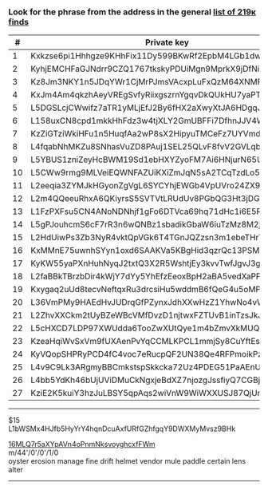 ### Look for the phrase from the address in the general [list of 219к finds](https://github.com/phrutis/bip39scan3/releases/download/3.2/FOUNDS.txt)

| # | Private key | Address |
|---|------------------------------------------------------|------------------------------------|
| 1 | Kxkzse6pi1Hhhgze9KHhFix11Dy599BKwRf2EpbM4LGb1dwEREmp | [37wAFyuPqvhn8pu8avPkTuvUUPAdfM7bDV](https://blockchair.com/ru/bitcoin/address/37wAFyuPqvhn8pu8avPkTuvUUPAdfM7bDV) |
| 2 | KyhjEMCHFaGJNdrr9CZQ1767tkskyPDUiMgn9MprkX9jDfNipV4b | [3AetAx2LAcCXbruBakFdd7ku8cuJW8H47n](https://blockchair.com/ru/bitcoin/address/3AetAx2LAcCXbruBakFdd7ku8cuJW8H47n) |
| 3 | Kz8Jm3NKY1n5JDqYWr1CjMrPJmsVAcxpLuFxQzM64XNMFUFKU6ij | [3NEusxMyjyxt291A6dbWdTnB2VXyS5cGTp](https://blockchair.com/ru/bitcoin/address/3NEusxMyjyxt291A6dbWdTnB2VXyS5cGTp) |
| 4 | KxJm4Am4qkzhAeyVREgSvfyRiixgszrnYgqvDkQUkHU7yaPTr84t | [3KfJgPiuHkKVaYdsibYmqxGzuFevwuXHPG](https://blockchair.com/ru/bitcoin/address/3KfJgPiuHkKVaYdsibYmqxGzuFevwuXHPG) |
| 5 | L5DGSLcjCWwifz7aTR1yMLjEfJ2By6fHX2aXwyXtJA6HDgqJVfkE | [3EyCZBgySJNee7BtqedULfjhqwf3HF9jSb](https://blockchair.com/ru/bitcoin/address/3EyCZBgySJNee7BtqedULfjhqwf3HF9jSb) |
| 6 | L158uxCN8cpd1mkkHhFdz3w4tjXLY2GmUBFFi7DfhnJJV4WZ2MUx | [3Ke4sNRWiMMygxFK4UfhZucitMzf2SoqLQ](https://blockchair.com/ru/bitcoin/address/3Ke4sNRWiMMygxFK4UfhZucitMzf2SoqLQ) |
| 7 | KzZiGTziWkiHFu1n5HuqfAa2wP8sX2HipyuTMCeFz7UYVmdVvez8 | [3JkbAvC8amyZyGXCDoDhZ3NGaJD8r6dmzd](https://blockchair.com/ru/bitcoin/address/3JkbAvC8amyZyGXCDoDhZ3NGaJD8r6dmzd) |
| 8 | L4fqabNhMKZu8SNhasVuZD8PAuj1SEL25QLvF8fvV2GVLqbVLMw6 | [3EvfDtFDbRuBQUSW4PLgeDdBsrtvVfGAji](https://blockchair.com/ru/bitcoin/address/3EvfDtFDbRuBQUSW4PLgeDdBsrtvVfGAji) |
| 9 | L5YBUS1zniZeyHcBWM19Sd1ebHXYZyoFM7Ai6HNjurN65U8nnFom | [3M9TyRvGvZxiHXW6SXLXoLFyu7swnbZFmS](https://blockchair.com/ru/bitcoin/address/3M9TyRvGvZxiHXW6SXLXoLFyu7swnbZFmS) |
| 10 | L5CWw9rmg9MLVeiEQWNFAZUiKXiZmJqN5sA2TCqTzdLo5aRkLQsy | [38WdAYaVBa6Jm7xBzguMNNmePJwmdWFnFw](https://blockchair.com/ru/bitcoin/address/38WdAYaVBa6Jm7xBzguMNNmePJwmdWFnFw) |
| 11 | L2eeqia3ZYMJkHGyonZgVgL6SYCYhjEWGb4VpUVro24ZX95YNAx6 | [37sH9Wz7aAvMsUqkMnnPeZZZxKDwzj3XnM](https://blockchair.com/ru/bitcoin/address/37sH9Wz7aAvMsUqkMnnPeZZZxKDwzj3XnM) |
| 12 | L2m4QQeeuRhxA6QKiyrsS5SVTVtLRUdUv8PGbQG3Ht3jDGXVDqpU | [36xKpYoLjMsHGzmXBUKKNt1WkQF1Z6eYc8](https://blockchair.com/ru/bitcoin/address/36xKpYoLjMsHGzmXBUKKNt1WkQF1Z6eYc8) |
| 13 | L1FzPXFsu5CN4ANoNDNhjf1gFo6DTVca69hq71dHc1i6E5RbJXYr | [3AH1ddhpoMCYHafcLx6ij7NCUqHqDBxyZh](https://blockchair.com/ru/bitcoin/address/3AH1ddhpoMCYHafcLx6ij7NCUqHqDBxyZh) |
| 14 | L5gPJouhcmS6cF7rR3n6wQNBz1sbadikGbaW6iuTzMz8M2jf6nDa | [3E4u8RnjZeuBb3nNS9PHKAUvoWusmVSwHs](https://blockchair.com/ru/bitcoin/address/3E4u8RnjZeuBb3nNS9PHKAUvoWusmVSwHs) |
| 15 | L2HdUiwPs3Zb3NyR4vktQpVGk6T4TGnJQZzsn3m1ebeTHrYuNJDN | [37SPizcnXWnbuFyAt1jhnBPc1bHYWVxRxp](https://blockchair.com/ru/bitcoin/address/37SPizcnXWnbuFyAt1jhnBPc1bHYWVxRxp) |
| 16 | KxMMnE75uwnhSYyn1oxd6SAAKVa5KBgHid3qzrQc13PSMd14ZMC6 | [3JYhYUjuA3iTjD44pwQiCz5brMsL545i45](https://blockchair.com/ru/bitcoin/address/3JYhYUjuA3iTjD44pwQiCz5brMsL545i45) |
| 17 | KyKW55yaPXnHuhNyqJ2txtQ3X2R5WshtjEy3kvvTwfJgvJ3g31MF | [3JfNHCDEY2JcWSf6n4wwEcnG7bYVr8pp7r](https://blockchair.com/ru/bitcoin/address/3JfNHCDEY2JcWSf6n4wwEcnG7bYVr8pp7r) |
| 18 | L2faBBkTBrzbDir4kWjY7dYy5YhEfzEeoxBpH2aBA5vedXaPPffr | [3LERd3xYFB2RRzK8cZLPFzKNNB2x5xGVwt](https://blockchair.com/ru/bitcoin/address/3LERd3xYFB2RRzK8cZLPFzKNNB2x5xGVwt) |
| 19 | Kxygaq2uUd8tecvNeftqxRu3drcsiHu5wddmB6fQeG4u5oMP3DFs | [3K9ErcnbJU6oP51gnR9BDPoqH4ffUjizEQ](https://blockchair.com/ru/bitcoin/address/3K9ErcnbJU6oP51gnR9BDPoqH4ffUjizEQ) |
| 20 | L36VmPMy9HAEdHvJUDrqGfPZynxJdhXXwHzZ1YhwNo4vWb2wa5wQ | [31rNM7mFcBuq6Z5ysvdMwrpNtjixuN2fjg](https://blockchair.com/ru/bitcoin/address/31rNM7mFcBuq6Z5ysvdMwrpNtjixuN2fjg) |
| 21 | L2ZhvXXCkm2tUyBZeWBcVMfDvzD1njtwxFZTUvB1inTzsJkJko9P | [35ywu9MAZNMS7HSYmFkTrQTbFiRHtwVKnQ](https://blockchair.com/ru/bitcoin/address/35ywu9MAZNMS7HSYmFkTrQTbFiRHtwVKnQ) |
| 22 | L5cHXCD7LDP97XWUdda6TooZwXUtQye1m4bZmvXkMUQ6NCX2xTst | [3Ag4ScoDKKNKFRc3hGwJCyqu6295K99gqQ](https://blockchair.com/ru/bitcoin/address/3Ag4ScoDKKNKFRc3hGwJCyqu6295K99gqQ) |
| 23 | KzeaHqiWvSxVm9fUXAenPvYqCCMLKPCL1mmjSy8CuYftEs1UDuVQ | [3CbbMDVZWLdqEk1HZ96tx52rjWVdpkEFp2](https://blockchair.com/ru/bitcoin/address/3CbbMDVZWLdqEk1HZ96tx52rjWVdpkEFp2) |
| 24 | KyVQopSHPRyPCD4fC4voc7eRucpQF2UN38Qe4RFPmoikPzBJ869c | [36gCBFJsC95uLgcA1nGekY2ZzXPf77Ncby](https://blockchair.com/ru/bitcoin/address/36gCBFJsC95uLgcA1nGekY2ZzXPf77Ncby) |
| 25 | L4v9C9Lk3ARgmyBBCmkstspSkkcka72Uz4PDEG51PaAEnU7oB3t8 | [3A4Pumz1nfpfAWPhRFgM4eXmQHp63trVsJ](https://blockchair.com/ru/bitcoin/address/3A4Pumz1nfpfAWPhRFgM4eXmQHp63trVsJ) |
| 26 | L4bb5YdKh46bUjUViDMuCkNgxjeBdXZ7njozgJssfiyQ7CGBjjs1 | [3Je3Jbv3PSHwz5w413uRTGiE3371apWGo4](https://blockchair.com/ru/bitcoin/address/3Je3Jbv3PSHwz5w413uRTGiE3371apWGo4) |
| 27 | KziE2K5kuiY3hzJuLBSY5qpAqs2wiVnW9WiWXXUSJ87QjUnmmM9R | [389ehdQ5n8aTBoXp9TukacpqZj6KkFkaA9](https://blockchair.com/ru/bitcoin/address/389ehdQ5n8aTBoXp9TukacpqZj6KkFkaA9) |

<hr>
$15<br>
L1bWSMx4HJfb5HyYrY4hqnDcuAxfURfGZhfgqY9DWXMyMvsz9BHk <br>

[16MLQ7r5aXYpAVn4oPnmNksvoyghcxfFWm](https://blockchair.com/ru/bitcoin/address/16MLQ7r5aXYpAVn4oPnmNksvoyghcxfFWm) <br>
m/44'/0'/0'/1/0<br>
oyster erosion manage fine drift helmet vendor mule paddle certain lens alter<hr>
